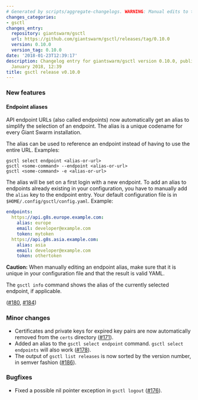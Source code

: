 ```yaml
---
# Generated by scripts/aggregate-changelogs. WARNING: Manual edits to this files will be overwritten.
changes_categories:
- gsctl
changes_entry:
  repository: giantswarm/gsctl
  url: https://github.com/giantswarm/gsctl/releases/tag/0.10.0
  version: 0.10.0
  version_tag: 0.10.0
date: '2018-01-23T12:39:17'
description: Changelog entry for giantswarm/gsctl version 0.10.0, published on 23
  January 2018, 12:39
title: gsctl release v0.10.0
---
```


### New features

#### Endpoint aliases

API endpoint URLs (also called endpoints) now automatically get an alias to simplify the selection of an endpoint. The alias is a unique codename for every Giant Swarm installation.

The alias can be used to reference an endpoint instead of having to use the entire URL. Examples:

```
gsctl select endpoint <alias-or-url>
gsctl <some-command> --endpoint <alias-or-url>
gsctl <some-command> -e <alias-or-url>
```

The alias will be set on a first login with a new endpoint. To add an alias to endpoints already existing in your configuration, you have to manually add the `alias` key to the endpoint entry. Your default configuration file is in `$HOME/.config/gsctl/config.yaml`. Example:

```yaml
endpoints:
  https://api.g8s.europe.example.com:
    alias: europe
    email: developer@example.com
    token: mytoken
  https://api.g8s.asia.example.com:
    alias: asia
    email: developer@example.com
    token: othertoken
```

**Caution:** When manually editing an endpoint alias, make sure that it is unique in your configuration file and that the result is valid YAML.

The `gsctl info` command shows the alias of the currently selected endpoint, if applicable.

([#180](https://github.com/giantswarm/gsctl/pull/180), [#184](https://github.com/giantswarm/gsctl/pull/184))

### Minor changes

- Certificates and private keys for expired key pairs are now automatically removed from the `certs` directory ([#171](https://github.com/giantswarm/gsctl/pull/171)).
- Added an alias to the `gsctl select endpoint` command. `gsctl select endpoints` will also work ([#178](https://github.com/giantswarm/gsctl/pull/178)).
- The output of `gsctl list releases` is now sorted by the version number, in semver fashion ([#186](https://github.com/giantswarm/gsctl/pull/186)).

### Bugfixes

- Fixed a possible nil pointer exception in `gsctl logout` ([#176](https://github.com/giantswarm/gsctl/pull/176)).
